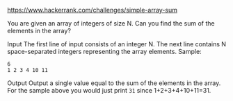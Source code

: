 https://www.hackerrank.com/challenges/simple-array-sum

You are given an array of integers of size N. Can you find the sum of the elements in the array?

Input 
The first line of input consists of an integer N. The next line contains N space-separated integers representing the array elements. 
Sample:
```
6
1 2 3 4 10 11
```
Output 
Output a single value equal to the sum of the elements in the array. 
For the sample above you would just print ```31``` since 1+2+3+4+10+11=31.